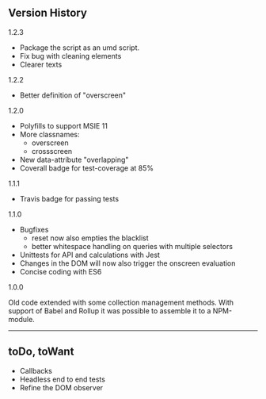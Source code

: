 
## Version History

1.2.3

* Package the script as an umd script.
* Fix bug with cleaning elements
* Clearer texts

1.2.2

* Better definition of "overscreen"

1.2.0

* Polyfills to support MSIE 11
* More classnames:
  * overscreen
  * crossscreen
* New data-attribute "overlapping"
* Coverall badge for test-coverage at 85%

1.1.1

* Travis badge for passing tests

1.1.0

* Bugfixes
  * reset now also empties the blacklist
  * better whitespace handling on queries with multiple selectors
* Unittests for API and calculations with Jest
* Changes in the DOM will now also trigger the onscreen evaluation
* Concise coding with ES6

1.0.0

Old code extended with some collection management methods. 
With support of Babel and Rollup it was possible to assemble it to a NPM-module.


-------------------------

## toDo, toWant
* Callbacks
* Headless end to end tests
* Refine the DOM observer
